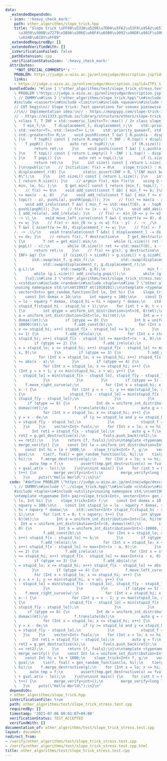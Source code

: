 ```yaml
---
data:
  _extendedDependsOn:
  - icon: ':heavy_check_mark:'
    path: other_algorithms/slope_trick.hpp
    title: "Slope trick \uFF08\u533A\u5206\u7DDA\u5F62\u51F8\u95A2\u6570\u306B\u95A2\
      \u3059\u308B\u7279\u5B9A\u306E\u66F4\u65B0\u3092\u9AD8\u901F\u306B\u6271\u3046\
      \u624B\u6CD5\uFF09"
  _extendedRequiredBy: []
  _extendedVerifiedWith: []
  _isVerificationFailed: false
  _pathExtension: cpp
  _verificationStatusIcon: ':heavy_check_mark:'
  attributes:
    '*NOT_SPECIAL_COMMENTS*': ''
    PROBLEM: https://judge.u-aizu.ac.jp/onlinejudge/description.jsp?id=ITP1_1_A
    links:
    - https://judge.u-aizu.ac.jp/onlinejudge/description.jsp?id=ITP1_1_A
  bundledCode: "#line 1 \"other_algorithms/test/slope_trick_stress.test.cpp\"\n#define\
    \ PROBLEM \"https://judge.u-aizu.ac.jp/onlinejudge/description.jsp?id=ITP1_1_A\"\
    \ // DUMMY\n#line 2 \"other_algorithms/slope_trick.hpp\"\n#include <algorithm>\n\
    #include <cassert>\n#include <limits>\n#include <queue>\n#include <utility>\n\n\
    // CUT begin\n// Slope trick: fast operations for convex piecewise-linear functions\n\
    //\n// Implementation idea:\n// - https://maspypy.com/slope-trick-1-%E8%A7%A3%E8%AA%AC%E7%B7%A8\n\
    // - https://ei1333.github.io/library/structure/others/slope-trick.cpp\ntemplate\
    \ <class T, T INF = std::numeric_limits<T>::max() / 2> class slope_trick {\n \
    \   T min_f;\n    T displacement_l, displacement_r;\n    std::priority_queue<T,\
    \ std::vector<T>, std::less<T>> L;\n    std::priority_queue<T, std::vector<T>,\
    \ std::greater<T>> R;\n    void pushR(const T &a) { R.push(a - displacement_r);\
    \ }\n    T topR() const { return R.empty() ? INF : R.top() + displacement_r; }\n\
    \    T popR() {\n        auto ret = topR();\n        if (R.size()) R.pop();\n\
    \        return ret;\n    }\n    void pushL(const T &a) { L.push(a + displacement_l);\
    \ }\n    T topL() const { return L.empty() ? -INF : L.top() - displacement_l;\
    \ }\n    T popL() {\n        auto ret = topL();\n        if (L.size()) L.pop();\n\
    \        return ret;\n    }\n    int size() const { return L.size() + R.size8();\
    \ }\n\npublic:\n    // Initialize: f(x) = 0\n    slope_trick() : min_f(0), displacement_l(0),\
    \ displacement_r(0) {\n        static_assert(INF > 0, \"INF must be greater than\
    \ 0\");\n    }\n    int sizeL() const { return L.size(); }\n    int sizeR() const\
    \ { return R.size(); }\n    // argmin f(x), min f(x)\n    using Q = struct { T\
    \ min, lo, hi; };\n    Q get_min() const { return {min_f, topL(), topR()}; }\n\
    \    // f(x) += b\n    void add_const(const T &b) { min_f += b; }\n    // f(x)\
    \ += max(x - a, 0)  _/\n    void add_relu(const T &a) { min_f += std::max(T(0),\
    \ topL() - a), pushL(a), pushR(popL()); }\n    // f(x) += max(a - x, 0)  \\_\n\
    \    void add_irelu(const T &a) { min_f += std::max(T(0), a - topR()), pushR(a),\
    \ pushL(popR()); }\n    // f(x) += |x - a|  \\/\n    void add_abs(const T &a)\
    \ { add_relu(a), add_irelu(a); }\n    // f(x) <- min_{0 <= y <= w} f(x + y)  .\\\
    \ -> \\_\n    void move_left_curve(const T &w) { assert(w >= 0), displacement_l\
    \ += w; }\n    // f(x) <- min_{0 <= y <= w} f(x - y)  /. -> _/\n    void move_right_curve(const\
    \ T &w) { assert(w >= 0), displacement_r += w; }\n    // f(x) <- f(x - dx) \\\
    /. -> .\\/\n    void translate(const T &dx) { displacement_l -= dx, displacement_r\
    \ += dx; }\n    // return f(x), f destructive\n    T get_destructive(const T &x)\
    \ {\n        T ret = get_min().min;\n        while (L.size()) ret += std::max(T(0),\
    \ popL() - x);\n        while (R.size()) ret += std::max(T(0), x - popR());\n\
    \        return ret;\n    }\n    // f(x) += g(x), g destructive\n    void merge_destructive(slope_trick<T,\
    \ INF> &g) {\n        if (sizeL() + sizeR() > g.sizeL() + g.sizeR()) {\n     \
    \       std::swap(min_f, g.min_f);\n            std::swap(displacement_l, g.displacement_l);\n\
    \            std::swap(displacement_r, g.displacement_r);\n            std::swap(L,\
    \ g.L);\n            std::swap(R, g.R);\n        }\n        min_f += g.get_min().min;\n\
    \        while (g.L.size()) add_irelu(g.popL());\n        while (g.R.size()) add_relu(g.popR());\n\
    \    }\n};\n#line 3 \"other_algorithms/test/slope_trick_stress.test.cpp\"\n#include\
    \ <cstdio>\n#include <random>\n#include <tuple>\n#line 7 \"other_algorithms/test/slope_trick_stress.test.cpp\"\
    \nusing namespace std;\n\nmt19937 mt(1010101);\n\ntemplate <typename Int> pair<slope_trick<Int>,\
    \ vector<Int>> gen_random_function(Int lo, Int hi) {\n    slope_trick<Int> f;\n\
    \    const Int dxmax = 10;\n\n    int nquery = 100;\n\n    const Int stupid_lo\
    \ = lo - nquery * dxmax, stupid_hi = hi + nquery * dxmax;\n    std::vector<Int>\
    \ stupid_f(stupid_hi - stupid_lo + 1);\n\n    for (int t = 0; t < nquery; t++)\
    \ {\n        int qtype = uniform_int_distribution<int>(0, 6)(mt);\n        Int\
    \ a = uniform_int_distribution<Int>(lo, hi)(mt);\n        Int w = uniform_int_distribution<Int>(0,\
    \ dxmax)(mt);\n        if (qtype == 0) {\n            Int b = uniform_int_distribution<Int>(-10000,\
    \ 10000)(mt);\n            f.add_const(b);\n            for (Int x = stupid_lo;\
    \ x <= stupid_hi; x++) stupid_f[x - stupid_lo] += b;\n        }\n        if (qtype\
    \ == 1) {\n            f.add_relu(a);\n            for (Int x = stupid_lo; x <=\
    \ stupid_hi; x++) stupid_f[x - stupid_lo] += max<Int>(x - a, 0);\n        }\n\
    \        if (qtype == 2) {\n            f.add_irelu(a);\n            for (Int\
    \ x = stupid_lo; x <= stupid_hi; x++) stupid_f[x - stupid_lo] += max<Int>(a -\
    \ x, 0);\n        }\n        if (qtype == 3) {\n            f.add_abs(a);\n  \
    \          for (Int x = stupid_lo; x <= stupid_hi; x++) stupid_f[x - stupid_lo]\
    \ += abs(x - a);\n        }\n        if (qtype == 4) {\n            f.move_left_curve(w);\n\
    \            for (Int x = stupid_lo; x <= stupid_hi; x++) {\n                for\
    \ (Int y = x + 1; y <= min(stupid_hi, x + w); y++) {\n                    stupid_f[x\
    \ - stupid_lo] = min(stupid_f[x - stupid_lo], stupid_f[y - stupid_lo]);\n    \
    \            }\n            }\n        }\n        if (qtype == 5) {\n        \
    \    f.move_right_curve(w);\n            for (Int x = stupid_hi; x >= stupid_lo;\
    \ x--) {\n                for (Int y = x - 1; y >= max(stupid_lo, x - w); y--)\
    \ {\n                    stupid_f[x - stupid_lo] = min(stupid_f[x - stupid_lo],\
    \ stupid_f[y - stupid_lo]);\n                }\n            }\n        }\n   \
    \     if (qtype == 6) {\n            Int dx = uniform_int_distribution<Int>(-dxmax,\
    \ dxmax)(mt);\n            f.translate(dx);\n            auto g = stupid_f;\n\
    \            for (Int x = stupid_lo; x <= stupid_hi; x++) {\n                Int\
    \ y = x - dx;\n                if (y >= stupid_lo and y <= stupid_hi) g[x - stupid_lo]\
    \ = stupid_f[y - stupid_lo];\n            }\n            stupid_f = g;\n     \
    \   }\n    }\n    vector<Int> fvals;\n    for (Int x = lo; x <= hi; x++) {\n \
    \       Int ret1 = stupid_f[x - stupid_lo];\n        auto g = f;\n        Int\
    \ ret2 = g.get_destructive(x);\n        fvals.push_back(ret2);\n        assert(ret1\
    \ == ret2);\n    }\n    return {f, fvals};\n}\n\ntemplate <typename Int> void\
    \ merge_verify() {\n    const Int lo = uniform_int_distribution<Int>(-10000, 10000)(mt);\n\
    \    const Int hi = lo + 1000;\n    slope_trick<Int> f, g;\n    vector<Int> fval,\
    \ gval;\n    tie(f, fval) = gen_random_function(lo, hi);\n    tie(g, gval) = gen_random_function(lo,\
    \ hi);\n    f.merge_destructive(g);\n    for (Int x = lo; x <= hi; x++) {\n  \
    \      auto tmp = f;\n        assert(tmp.get_destructive(x) == fval.at(x - lo)\
    \ + gval.at(x - lo));\n    }\n}\n\nint main() {\n    for (int t = 0; t < 1000;\
    \ t++) {\n        merge_verify<int>();\n        merge_verify<long long>();\n \
    \   }\n    puts(\"Hello World\");\n}\n"
  code: "#define PROBLEM \"https://judge.u-aizu.ac.jp/onlinejudge/description.jsp?id=ITP1_1_A\"\
    \ // DUMMY\n#include \"../slope_trick.hpp\"\n#include <cstdio>\n#include <random>\n\
    #include <tuple>\n#include <utility>\nusing namespace std;\n\nmt19937 mt(1010101);\n\
    \ntemplate <typename Int> pair<slope_trick<Int>, vector<Int>> gen_random_function(Int\
    \ lo, Int hi) {\n    slope_trick<Int> f;\n    const Int dxmax = 10;\n\n    int\
    \ nquery = 100;\n\n    const Int stupid_lo = lo - nquery * dxmax, stupid_hi =\
    \ hi + nquery * dxmax;\n    std::vector<Int> stupid_f(stupid_hi - stupid_lo +\
    \ 1);\n\n    for (int t = 0; t < nquery; t++) {\n        int qtype = uniform_int_distribution<int>(0,\
    \ 6)(mt);\n        Int a = uniform_int_distribution<Int>(lo, hi)(mt);\n      \
    \  Int w = uniform_int_distribution<Int>(0, dxmax)(mt);\n        if (qtype ==\
    \ 0) {\n            Int b = uniform_int_distribution<Int>(-10000, 10000)(mt);\n\
    \            f.add_const(b);\n            for (Int x = stupid_lo; x <= stupid_hi;\
    \ x++) stupid_f[x - stupid_lo] += b;\n        }\n        if (qtype == 1) {\n \
    \           f.add_relu(a);\n            for (Int x = stupid_lo; x <= stupid_hi;\
    \ x++) stupid_f[x - stupid_lo] += max<Int>(x - a, 0);\n        }\n        if (qtype\
    \ == 2) {\n            f.add_irelu(a);\n            for (Int x = stupid_lo; x\
    \ <= stupid_hi; x++) stupid_f[x - stupid_lo] += max<Int>(a - x, 0);\n        }\n\
    \        if (qtype == 3) {\n            f.add_abs(a);\n            for (Int x\
    \ = stupid_lo; x <= stupid_hi; x++) stupid_f[x - stupid_lo] += abs(x - a);\n \
    \       }\n        if (qtype == 4) {\n            f.move_left_curve(w);\n    \
    \        for (Int x = stupid_lo; x <= stupid_hi; x++) {\n                for (Int\
    \ y = x + 1; y <= min(stupid_hi, x + w); y++) {\n                    stupid_f[x\
    \ - stupid_lo] = min(stupid_f[x - stupid_lo], stupid_f[y - stupid_lo]);\n    \
    \            }\n            }\n        }\n        if (qtype == 5) {\n        \
    \    f.move_right_curve(w);\n            for (Int x = stupid_hi; x >= stupid_lo;\
    \ x--) {\n                for (Int y = x - 1; y >= max(stupid_lo, x - w); y--)\
    \ {\n                    stupid_f[x - stupid_lo] = min(stupid_f[x - stupid_lo],\
    \ stupid_f[y - stupid_lo]);\n                }\n            }\n        }\n   \
    \     if (qtype == 6) {\n            Int dx = uniform_int_distribution<Int>(-dxmax,\
    \ dxmax)(mt);\n            f.translate(dx);\n            auto g = stupid_f;\n\
    \            for (Int x = stupid_lo; x <= stupid_hi; x++) {\n                Int\
    \ y = x - dx;\n                if (y >= stupid_lo and y <= stupid_hi) g[x - stupid_lo]\
    \ = stupid_f[y - stupid_lo];\n            }\n            stupid_f = g;\n     \
    \   }\n    }\n    vector<Int> fvals;\n    for (Int x = lo; x <= hi; x++) {\n \
    \       Int ret1 = stupid_f[x - stupid_lo];\n        auto g = f;\n        Int\
    \ ret2 = g.get_destructive(x);\n        fvals.push_back(ret2);\n        assert(ret1\
    \ == ret2);\n    }\n    return {f, fvals};\n}\n\ntemplate <typename Int> void\
    \ merge_verify() {\n    const Int lo = uniform_int_distribution<Int>(-10000, 10000)(mt);\n\
    \    const Int hi = lo + 1000;\n    slope_trick<Int> f, g;\n    vector<Int> fval,\
    \ gval;\n    tie(f, fval) = gen_random_function(lo, hi);\n    tie(g, gval) = gen_random_function(lo,\
    \ hi);\n    f.merge_destructive(g);\n    for (Int x = lo; x <= hi; x++) {\n  \
    \      auto tmp = f;\n        assert(tmp.get_destructive(x) == fval.at(x - lo)\
    \ + gval.at(x - lo));\n    }\n}\n\nint main() {\n    for (int t = 0; t < 1000;\
    \ t++) {\n        merge_verify<int>();\n        merge_verify<long long>();\n \
    \   }\n    puts(\"Hello World\");\n}\n"
  dependsOn:
  - other_algorithms/slope_trick.hpp
  isVerificationFile: true
  path: other_algorithms/test/slope_trick_stress.test.cpp
  requiredBy: []
  timestamp: '2021-07-06 00:01:07+09:00'
  verificationStatus: TEST_ACCEPTED
  verifiedWith: []
documentation_of: other_algorithms/test/slope_trick_stress.test.cpp
layout: document
redirect_from:
- /verify/other_algorithms/test/slope_trick_stress.test.cpp
- /verify/other_algorithms/test/slope_trick_stress.test.cpp.html
title: other_algorithms/test/slope_trick_stress.test.cpp
---
```

